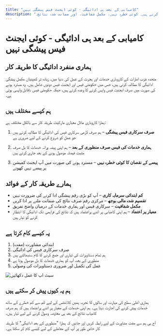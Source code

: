 ```yaml
---
title: "کامیابی کے بعد ہی ادائیگی - کوئی ایجنٹ فیس پیشگی نہیں"
description: "دوسروں کے برعکس، ہم صرف حکومتی فیس پیشگی اور ہماری سروس فیس منظوری کے بعد وصول کرتے ہیں۔ کوئی خطرہ نہیں، مکمل شفافیت، اور ضمانت شدہ نتائج۔"
---
```


# کامیابی کے بعد ہی ادائیگی - کوئی ایجنٹ فیس پیشگی نہیں

## ہماری منفرد ادائیگی کا طریقہ کار

متحدہ عرب امارات کے کاروباری خدمات اور ہجرت کے عمل کی دنیا میں، زیادہ تر کمپنیاں مکمل پیشگی ادائیگی کا مطالبہ کرتی ہیں، جس میں حکومتی فیس اور ایجنٹ فیس دونوں شامل ہیں۔ وہ مسترد ہونے کی صورت میں صرف ایجنٹ فیس واپس کرنے کا وعدہ کرتے ہیں، جبکہ حکومتی فیس ناقابل واپسی ہوتی ہے۔

## ہم کیسے مختلف ہیں

ہمارا کاروباری ماڈل معیاری مارکیٹ طریقہ کار سے بالکل مختلف ہے:

1. **صرف سرکاری فیس پیشگی** – ہم صرف لازمی سرکاری فیس کی ادائیگی کا مطالبہ کرتے ہیں جو عمل کو شروع کرنے کے لیے ضروری ہے

2. **ہماری خدمات کی فیس صرف منظوری کے بعد** – ہم اپنی پیشہ ورانہ خدمات کا بل صرف مثبت فیصلہ موصول ہونے کے بعد جاری کرتے ہیں

3. **پیسے کے نقصان کا کوئی خطرہ نہیں** – مسترد ہونے کی صورت میں آپ ایجنٹ کمیشن پر پیسے نہیں کھوتے

## ہمارے طریقہ کار کے فوائد

- **کم ابتدائی سرمایہ کاری** – آپ کو بڑی رقم پیشگی ادا کرنے کی ضرورت نہیں
- **تقسیم شدہ مالی بوجھ** – مرکزی رقم صرف نتائج کی ضمانت ملنے پر ادا کریں
- **مکمل شفافیت** – سرکاری فیس اور ہماری خدمات کے درمیان واضح تفریق
- **معیار پر اعتماد** – ہم اپنی کامیابی پر اتنے پراعتماد ہیں کہ نتائج کی فراہمی تک ادائیگی کا انتظار کرنے کو تیار ہیں

## یہ کیسے کام کرتا ہے

1. ابتدائی مشاورت (مفت)
2. صرف سرکاری فیس کی ادائیگی
3. ہم تمام دستاویزات کی تیاری اور جمع کرنے کا کام سنبھالتے ہیں
4. منظوری کے بعد، آپ کو ہماری خدمات کا بل موصول ہوتا ہے
5. عمل کی تکمیل اور ضروری دستاویزات کی وصولی

![سیٹ اپ کا عمل دکھائیں](/img/post-payment-process.svg)

## ہم یہ کیوں پیش کر سکتے ہیں

ہماری اعلیٰ سطح کی مہارت اور سالوں کا تجربہ ہمیں کلائنٹس کے لیے کم سے کم خطرے کے ساتھ خدمات پیش کرنے کی اجازت دیتا ہے۔ ہم اپنی خدمات کے معیار پر اتنے پراعتماد ہیں کہ ہم صرف کامیاب نتائج کے بعد ہی معاوضہ وصول کرنے کے لیے تیار ہیں۔

آج ہی ہم سے مفت مشاورت کے لیے رابطہ کریں اور جانیں کہ ہمارا "منظوری کے بعد ادائیگی" کا طریقہ کار خاص طور پر آپ کے معاملے کے لیے کیسے کام کر سکتا ہے۔
